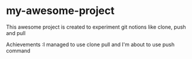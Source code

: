 # my-awesome-project

This awesome project is created to experiment git notions like clone, push and pull

Achievements :I managed to use clone pull and I'm about to use push command
